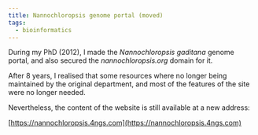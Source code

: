 ```yaml
---
title: Nannochloropsis genome portal (moved)
tags:
  - bioinformatics
---
```


During my PhD (2012), I made the *Nannochloropsis gaditana* genome portal, and also
secured the *nannochloropsis.org* domain for it.
<!--more-->
After 8 years, I realised that some resources where no longer being maintained
by the original department, and most of the features of the site were no longer
needed.

Nevertheless, the content of the website is still available at a new address:

[https://nannochloropsis.4ngs.com](https://nannochloropsis.4ngs.com)
